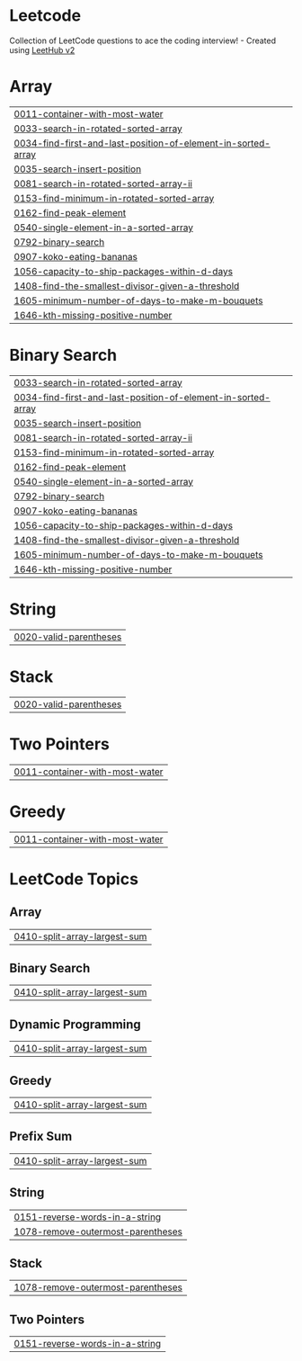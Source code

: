 # Leetcode
Collection of LeetCode questions to ace the coding interview! - Created using [LeetHub v2](https://github.com/arunbhardwaj/LeetHub-2.0)


# Array
|  |
| ------- |
| [0011-container-with-most-water](https://github.com/Arunchand0203/Leetcode/tree/master/0011-container-with-most-water) |
| [0033-search-in-rotated-sorted-array](https://github.com/Arunchand0203/Leetcode/tree/master/0033-search-in-rotated-sorted-array) |
| [0034-find-first-and-last-position-of-element-in-sorted-array](https://github.com/Arunchand0203/Leetcode/tree/master/0034-find-first-and-last-position-of-element-in-sorted-array) |
| [0035-search-insert-position](https://github.com/Arunchand0203/Leetcode/tree/master/0035-search-insert-position) |
| [0081-search-in-rotated-sorted-array-ii](https://github.com/Arunchand0203/Leetcode/tree/master/0081-search-in-rotated-sorted-array-ii) |
| [0153-find-minimum-in-rotated-sorted-array](https://github.com/Arunchand0203/Leetcode/tree/master/0153-find-minimum-in-rotated-sorted-array) |
| [0162-find-peak-element](https://github.com/Arunchand0203/Leetcode/tree/master/0162-find-peak-element) |
| [0540-single-element-in-a-sorted-array](https://github.com/Arunchand0203/Leetcode/tree/master/0540-single-element-in-a-sorted-array) |
| [0792-binary-search](https://github.com/Arunchand0203/Leetcode/tree/master/0792-binary-search) |
| [0907-koko-eating-bananas](https://github.com/Arunchand0203/Leetcode/tree/master/0907-koko-eating-bananas) |
| [1056-capacity-to-ship-packages-within-d-days](https://github.com/Arunchand0203/Leetcode/tree/master/1056-capacity-to-ship-packages-within-d-days) |
| [1408-find-the-smallest-divisor-given-a-threshold](https://github.com/Arunchand0203/Leetcode/tree/master/1408-find-the-smallest-divisor-given-a-threshold) |
| [1605-minimum-number-of-days-to-make-m-bouquets](https://github.com/Arunchand0203/Leetcode/tree/master/1605-minimum-number-of-days-to-make-m-bouquets) |
| [1646-kth-missing-positive-number](https://github.com/Arunchand0203/Leetcode/tree/master/1646-kth-missing-positive-number) |
# Binary Search
|  |
| ------- |
| [0033-search-in-rotated-sorted-array](https://github.com/Arunchand0203/Leetcode/tree/master/0033-search-in-rotated-sorted-array) |
| [0034-find-first-and-last-position-of-element-in-sorted-array](https://github.com/Arunchand0203/Leetcode/tree/master/0034-find-first-and-last-position-of-element-in-sorted-array) |
| [0035-search-insert-position](https://github.com/Arunchand0203/Leetcode/tree/master/0035-search-insert-position) |
| [0081-search-in-rotated-sorted-array-ii](https://github.com/Arunchand0203/Leetcode/tree/master/0081-search-in-rotated-sorted-array-ii) |
| [0153-find-minimum-in-rotated-sorted-array](https://github.com/Arunchand0203/Leetcode/tree/master/0153-find-minimum-in-rotated-sorted-array) |
| [0162-find-peak-element](https://github.com/Arunchand0203/Leetcode/tree/master/0162-find-peak-element) |
| [0540-single-element-in-a-sorted-array](https://github.com/Arunchand0203/Leetcode/tree/master/0540-single-element-in-a-sorted-array) |
| [0792-binary-search](https://github.com/Arunchand0203/Leetcode/tree/master/0792-binary-search) |
| [0907-koko-eating-bananas](https://github.com/Arunchand0203/Leetcode/tree/master/0907-koko-eating-bananas) |
| [1056-capacity-to-ship-packages-within-d-days](https://github.com/Arunchand0203/Leetcode/tree/master/1056-capacity-to-ship-packages-within-d-days) |
| [1408-find-the-smallest-divisor-given-a-threshold](https://github.com/Arunchand0203/Leetcode/tree/master/1408-find-the-smallest-divisor-given-a-threshold) |
| [1605-minimum-number-of-days-to-make-m-bouquets](https://github.com/Arunchand0203/Leetcode/tree/master/1605-minimum-number-of-days-to-make-m-bouquets) |
| [1646-kth-missing-positive-number](https://github.com/Arunchand0203/Leetcode/tree/master/1646-kth-missing-positive-number) |
# String
|  |
| ------- |
| [0020-valid-parentheses](https://github.com/Arunchand0203/Leetcode/tree/master/0020-valid-parentheses) |
# Stack
|  |
| ------- |
| [0020-valid-parentheses](https://github.com/Arunchand0203/Leetcode/tree/master/0020-valid-parentheses) |
# Two Pointers
|  |
| ------- |
| [0011-container-with-most-water](https://github.com/Arunchand0203/Leetcode/tree/master/0011-container-with-most-water) |
# Greedy
|  |
| ------- |
| [0011-container-with-most-water](https://github.com/Arunchand0203/Leetcode/tree/master/0011-container-with-most-water) |
<!---LeetCode Topics Start-->
# LeetCode Topics
## Array
|  |
| ------- |
| [0410-split-array-largest-sum](https://github.com/Arunchand0203/Leetcode/tree/master/0410-split-array-largest-sum) |
## Binary Search
|  |
| ------- |
| [0410-split-array-largest-sum](https://github.com/Arunchand0203/Leetcode/tree/master/0410-split-array-largest-sum) |
## Dynamic Programming
|  |
| ------- |
| [0410-split-array-largest-sum](https://github.com/Arunchand0203/Leetcode/tree/master/0410-split-array-largest-sum) |
## Greedy
|  |
| ------- |
| [0410-split-array-largest-sum](https://github.com/Arunchand0203/Leetcode/tree/master/0410-split-array-largest-sum) |
## Prefix Sum
|  |
| ------- |
| [0410-split-array-largest-sum](https://github.com/Arunchand0203/Leetcode/tree/master/0410-split-array-largest-sum) |
## String
|  |
| ------- |
| [0151-reverse-words-in-a-string](https://github.com/Arunchand0203/Leetcode/tree/master/0151-reverse-words-in-a-string) |
| [1078-remove-outermost-parentheses](https://github.com/Arunchand0203/Leetcode/tree/master/1078-remove-outermost-parentheses) |
## Stack
|  |
| ------- |
| [1078-remove-outermost-parentheses](https://github.com/Arunchand0203/Leetcode/tree/master/1078-remove-outermost-parentheses) |
## Two Pointers
|  |
| ------- |
| [0151-reverse-words-in-a-string](https://github.com/Arunchand0203/Leetcode/tree/master/0151-reverse-words-in-a-string) |
<!---LeetCode Topics End-->
